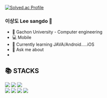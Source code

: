 [![Solved.ac Profile](http://mazassumnida.wtf/api/v2/generate_badge?boj=xkdxh625)](https://solved.ac/xkdxh625/)

### 이상도 Lee sangdo 👋

- 🏫 Gachon University - Computer engineering 
- 💻 Mobile
- 🤔 Currently learning JAVA/Android.....iOS
- 💬 Ask me about
- 
<h2>📚 STACKS</h2></div>

<div> 
  <img src="https://img.shields.io/badge/github-181717?style=for-the-badge&logo=github&logoColor=white">
  <img src="https://img.shields.io/badge/git-F05032?style=for-the-badge&logo=git&logoColor=white">
  <img src="https://img.shields.io/badge/naver-03C75A?style=for-the-badge&logo=Naver&logoColor=white">
  <br>
  
  <img src="https://img.shields.io/badge/java-007396?style=for-the-badge&logo=java&logoColor=white">
  <img src="https://img.shields.io/badge/swift-F05138?style=for-the-badge&logo=Swift&logoColor=white">
  <img src="https://img.shields.io/badge/AndroidStudio-3DDC84?style=for-the-badge&logo=AndroidStudio&logoColor=white">
  <img src="https://img.shields.io/badge/xcode-147EFB?style=for-the-badge&logo=xcode&logoColor=white">
  <br>
 
</div>
